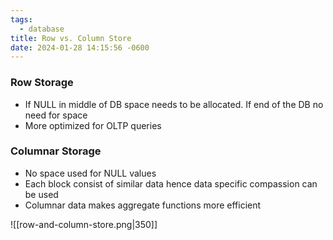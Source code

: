 ```yaml
---
tags:
  - database
title: Row vs. Column Store
date: 2024-01-28 14:15:56 -0600
---
```


### Row Storage

* If NULL in middle of DB space needs to be allocated. If end of the DB no need for space
* More optimized for OLTP queries

### Columnar Storage

* No space used for NULL values
* Each block consist of similar data hence data specific compassion can be used
* Columnar data makes aggregate functions more efficient

![[row-and-column-store.png|350]]
